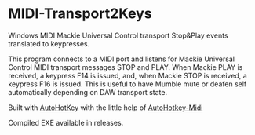 # MIDI-Transport2Keys

Windows MIDI Mackie Universal Control transport Stop&amp;Play events translated to keypresses.

This program connects to a MIDI port and listens for Mackie Universal Control MIDI transport messages STOP and PLAY. When Mackie PLAY is received, a keypress F14 is issued, and, when Mackie STOP is received, a keypress F16 is issued. This is useful to have Mumble mute or deafen self automatically depending on DAW transport state.

Built with [AutoHotKey](https://www.autohotkey.com/) with the little help of [AutoHotkey-Midi](https://github.com/dannywarren/AutoHotkey-Midi)

Compiled EXE available in releases.

